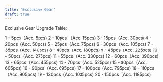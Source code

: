 ```yaml
---
title: 'Exclusive Gear'
draft: true
---
```


Exclusive Gear Upgrade Table:

1 - 5pcs（Acc. 5pcs) 
2 - 10pcs （Acc. 15pcs) 
3 - 15pcs（Acc. 30pcs)
4 - 20pcs（Acc. 50pcs) 
5 - 25pcs（Acc. 75pcs) 
6 - 30pcs（Acc. 105pcs) 
7 - 35pcs（Acc. 140pcs) 
8 - 40pcs（Acc. 180pcs) 
9 - 45pcs（Acc. 225pcs) 
10 - 50pcs（Acc. 275pcs) 
11 - 55pcs（Acc. 330pcs) 
12 - 60pcs（Acc. 390pcs)
13 - 65pcs（Acc. 455pcs) 
14 - 70pcs（Acc. 525pcs) 
15 - 80pcs（Acc. 605pcs) 
16 - 90pcs（Acc. 695pcs) 
17 - 100pcs（Acc. 795pcs)
18 - 110pcs（Acc. 905pcs)
19 - 130pcs（Acc. 1035pcs)
20 - 150pcs（Acc. 1185pcs)
